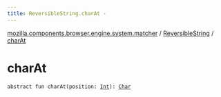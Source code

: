 ```yaml
---
title: ReversibleString.charAt - 
---
```


[mozilla.components.browser.engine.system.matcher](../index.html) / [ReversibleString](index.html) / [charAt](./char-at.html)

# charAt

`abstract fun charAt(position: `[`Int`](https://kotlinlang.org/api/latest/jvm/stdlib/kotlin/-int/index.html)`): `[`Char`](https://kotlinlang.org/api/latest/jvm/stdlib/kotlin/-char/index.html)